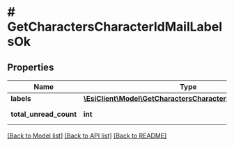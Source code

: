 # # GetCharactersCharacterIdMailLabelsOk

## Properties

Name | Type | Description | Notes
------------ | ------------- | ------------- | -------------
**labels** | [**\EsiClient\Model\GetCharactersCharacterIdMailLabelsLabel[]**](GetCharactersCharacterIdMailLabelsLabel.md) | labels array | [optional]
**total_unread_count** | **int** | total_unread_count integer | [optional]

[[Back to Model list]](../../README.md#models) [[Back to API list]](../../README.md#endpoints) [[Back to README]](../../README.md)
